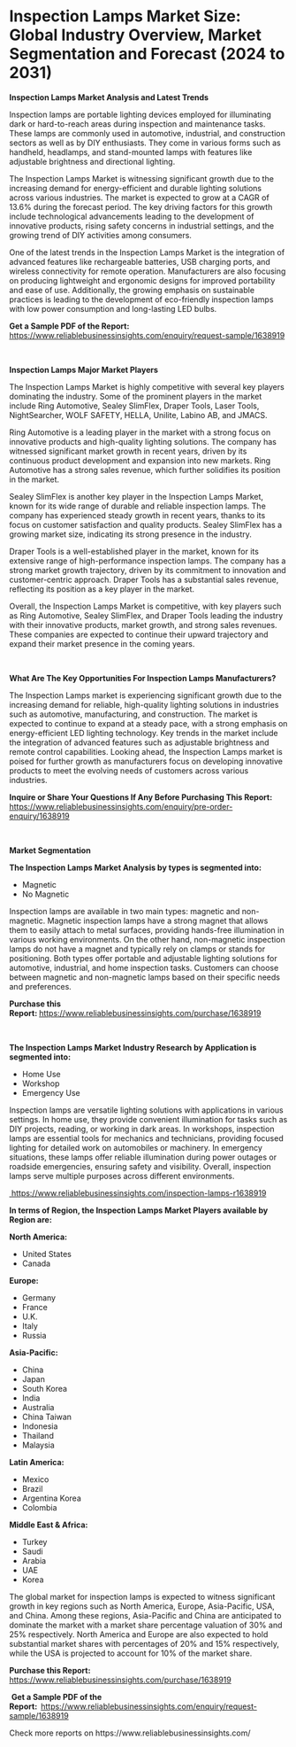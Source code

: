 <p><h1>Inspection Lamps Market Size: Global Industry Overview, Market Segmentation and Forecast (2024 to 2031)</h1></p><p><strong>Inspection Lamps Market Analysis and Latest Trends</strong></p>
<p><p>Inspection lamps are portable lighting devices employed for illuminating dark or hard-to-reach areas during inspection and maintenance tasks. These lamps are commonly used in automotive, industrial, and construction sectors as well as by DIY enthusiasts. They come in various forms such as handheld, headlamps, and stand-mounted lamps with features like adjustable brightness and directional lighting.</p><p>The Inspection Lamps Market is witnessing significant growth due to the increasing demand for energy-efficient and durable lighting solutions across various industries. The market is expected to grow at a CAGR of 13.6% during the forecast period. The key driving factors for this growth include technological advancements leading to the development of innovative products, rising safety concerns in industrial settings, and the growing trend of DIY activities among consumers.</p><p>One of the latest trends in the Inspection Lamps Market is the integration of advanced features like rechargeable batteries, USB charging ports, and wireless connectivity for remote operation. Manufacturers are also focusing on producing lightweight and ergonomic designs for improved portability and ease of use. Additionally, the growing emphasis on sustainable practices is leading to the development of eco-friendly inspection lamps with low power consumption and long-lasting LED bulbs.</p></p>
<p><strong>Get a Sample PDF of the Report:&nbsp;</strong> <a href="https://www.reliablebusinessinsights.com/enquiry/request-sample/1638919">https://www.reliablebusinessinsights.com/enquiry/request-sample/1638919</a></p>
<p>&nbsp;</p>
<p><strong>Inspection Lamps Major Market Players</strong></p>
<p><p>The Inspection Lamps Market is highly competitive with several key players dominating the industry. Some of the prominent players in the market include Ring Automotive, Sealey SlimFlex, Draper Tools, Laser Tools, NightSearcher, WOLF SAFETY, HELLA, Unilite, Labino AB, and JMACS.</p><p>Ring Automotive is a leading player in the market with a strong focus on innovative products and high-quality lighting solutions. The company has witnessed significant market growth in recent years, driven by its continuous product development and expansion into new markets. Ring Automotive has a strong sales revenue, which further solidifies its position in the market.</p><p>Sealey SlimFlex is another key player in the Inspection Lamps Market, known for its wide range of durable and reliable inspection lamps. The company has experienced steady growth in recent years, thanks to its focus on customer satisfaction and quality products. Sealey SlimFlex has a growing market size, indicating its strong presence in the industry.</p><p>Draper Tools is a well-established player in the market, known for its extensive range of high-performance inspection lamps. The company has a strong market growth trajectory, driven by its commitment to innovation and customer-centric approach. Draper Tools has a substantial sales revenue, reflecting its position as a key player in the market.</p><p>Overall, the Inspection Lamps Market is competitive, with key players such as Ring Automotive, Sealey SlimFlex, and Draper Tools leading the industry with their innovative products, market growth, and strong sales revenues. These companies are expected to continue their upward trajectory and expand their market presence in the coming years.</p></p>
<p>&nbsp;</p>
<p><strong>What Are The Key Opportunities For Inspection Lamps Manufacturers?</strong></p>
<p><p>The Inspection Lamps market is experiencing significant growth due to the increasing demand for reliable, high-quality lighting solutions in industries such as automotive, manufacturing, and construction. The market is expected to continue to expand at a steady pace, with a strong emphasis on energy-efficient LED lighting technology. Key trends in the market include the integration of advanced features such as adjustable brightness and remote control capabilities. Looking ahead, the Inspection Lamps market is poised for further growth as manufacturers focus on developing innovative products to meet the evolving needs of customers across various industries.</p></p>
<p><strong>Inquire or Share Your Questions If Any Before Purchasing This Report:</strong> <a href="https://www.reliablebusinessinsights.com/enquiry/pre-order-enquiry/1638919">https://www.reliablebusinessinsights.com/enquiry/pre-order-enquiry/1638919</a></p>
<p>&nbsp;</p>
<p><strong>Market Segmentation</strong></p>
<p><strong>The Inspection Lamps Market Analysis by types is segmented into:</strong></p>
<p><ul><li>Magnetic</li><li>No Magnetic</li></ul></p>
<p><p>Inspection lamps are available in two main types: magnetic and non-magnetic. Magnetic inspection lamps have a strong magnet that allows them to easily attach to metal surfaces, providing hands-free illumination in various working environments. On the other hand, non-magnetic inspection lamps do not have a magnet and typically rely on clamps or stands for positioning. Both types offer portable and adjustable lighting solutions for automotive, industrial, and home inspection tasks. Customers can choose between magnetic and non-magnetic lamps based on their specific needs and preferences.</p></p>
<p><strong>Purchase this Report:&nbsp;</strong><a href="https://www.reliablebusinessinsights.com/purchase/1638919">https://www.reliablebusinessinsights.com/purchase/1638919</a></p>
<p>&nbsp;</p>
<p><strong>The Inspection Lamps Market Industry Research by Application is segmented into:</strong></p>
<p><ul><li>Home Use</li><li>Workshop</li><li>Emergency Use</li></ul></p>
<p><p>Inspection lamps are versatile lighting solutions with applications in various settings. In home use, they provide convenient illumination for tasks such as DIY projects, reading, or working in dark areas. In workshops, inspection lamps are essential tools for mechanics and technicians, providing focused lighting for detailed work on automobiles or machinery. In emergency situations, these lamps offer reliable illumination during power outages or roadside emergencies, ensuring safety and visibility. Overall, inspection lamps serve multiple purposes across different environments.</p></p>
<p><a href="https://www.reliablebusinessinsights.com/inspection-lamps-r1638919">&nbsp;https://www.reliablebusinessinsights.com/inspection-lamps-r1638919</a></p>
<p><strong>In terms of Region, the Inspection Lamps Market Players available by Region are:</strong></p>
<p>
    <p> <strong> North America: </strong>
        <ul>
            <li>United States</li>
            <li>Canada</li>
        </ul>
        </p> 
    <p> <strong> Europe: </strong>
        <ul>
            <li>Germany</li>
            <li>France</li>
            <li>U.K.</li>
            <li>Italy</li>
            <li>Russia</li>
        </ul>
        </p> 
    <p> <strong> Asia-Pacific: </strong>
        <ul>
            <li>China</li>
            <li>Japan</li>
            <li>South Korea</li>
            <li>India</li>
            <li>Australia</li>
            <li>China Taiwan</li>
            <li>Indonesia</li>
            <li>Thailand</li>
            <li>Malaysia</li>
        </ul>
        </p> 
    <p> <strong> Latin America: </strong>
        <ul>
            <li>Mexico</li>
            <li>Brazil</li>
            <li>Argentina Korea</li>
            <li>Colombia</li>
        </ul>
        </p> 
    <p> <strong> Middle East & Africa: </strong>
        <ul>
            <li>Turkey</li>
            <li>Saudi</li>
            <li>Arabia</li>
            <li>UAE</li>
            <li>Korea</li>
        </ul>
    </p>
    </p>
<p><p>The global market for inspection lamps is expected to witness significant growth in key regions such as North America, Europe, Asia-Pacific, USA, and China. Among these regions, Asia-Pacific and China are anticipated to dominate the market with a market share percentage valuation of 30% and 25% respectively. North America and Europe are also expected to hold substantial market shares with percentages of 20% and 15% respectively, while the USA is projected to account for 10% of the market share.</p></p>
<p><strong>Purchase this Report: </strong><a href="https://www.reliablebusinessinsights.com/purchase/1638919">https://www.reliablebusinessinsights.com/purchase/1638919</a></p>
<p>&nbsp;<strong>Get a Sample PDF of the Report:&nbsp;&nbsp;</strong><a href="https://www.reliablebusinessinsights.com/enquiry/request-sample/1638919">https://www.reliablebusinessinsights.com/enquiry/request-sample/1638919</a></p>
<p><strong></strong></p>
<p>Check more reports on https://www.reliablebusinessinsights.com/</p>